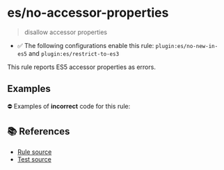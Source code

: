 # es/no-accessor-properties
> disallow accessor properties

- ✅ The following configurations enable this rule: `plugin:es/no-new-in-es5` and `plugin:es/restrict-to-es3`

This rule reports ES5 accessor properties as errors.

## Examples

⛔ Examples of **incorrect** code for this rule:

<eslint-playground type="bad" code="/*eslint es/no-accessor-properties: error */
var a = {
    get a() {},
    set a(value) {}
}
class A {
    get a() {}
    set a(value) {}
}
" />

## 📚 References

- [Rule source](https://github.com/mysticatea/eslint-plugin-es/blob/v4.0.0/lib/rules/no-accessor-properties.js)
- [Test source](https://github.com/mysticatea/eslint-plugin-es/blob/v4.0.0/tests/lib/rules/no-accessor-properties.js)
